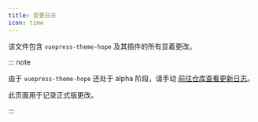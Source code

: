 ```yaml
---
title: 变更日志
icon: time
---
```


该文件包含 `vuepress-theme-hope` 及其插件的所有显着更改。

<!-- more -->

::: note

由于 `vuepress-theme-hope` 还处于 alpha 阶段，请手动 [前往仓库查看更新日志](https://github.com/vuepress-theme-hope/vuepress-theme-hope/blob/main/CHANGELOG.md)。

此页面用于记录正式版更改。

:::
